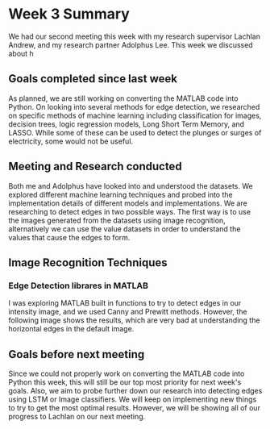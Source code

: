 # Week 3 Summary
We had our second meeting this week with my research supervisor Lachlan Andrew, and my research partner Adolphus Lee. This week we discussed about h

## Goals completed since last week
As planned, we are still working on converting the MATLAB code into Python. On looking into several methods for edge detection, we researched on specific methods of machine learning including classification for images, decision trees, logic regression models, Long Short Term Memory, and LASSO. While some of these can be used to detect the plunges or surges of electricity, some would not be useful.

## Meeting and Research conducted
Both me and Adolphus have looked into and understood the datasets. We explored different machine learning techniques and probed into the implementation details of different models and implementations. We are researching to detect edges in two possible ways. The first way is to use the images generated from the datasets using image recognition, alternatively we can use the value datasets in order to understand the values that cause the edges to form. 

## Image Recognition Techniques
###  Edge Detection librares in MATLAB
I was exploring MATLAB built in functions to try to detect edges in our intensity image, and we used Canny and Prewitt methods. However, the following image shows the results, which are very bad at understanding the horizontal edges in the default image.

## Goals before next meeting
Since we could not properly work on converting the MATLAB code into Python this week, this will still be our top most priority for next week's goals. Also, we aim to probe further down our research into detecting edges using LSTM or Image classifiers. We will keep on implementing new things to try to get the most optimal results. However, we will be showing all of our progress to Lachlan on our next meeting.
